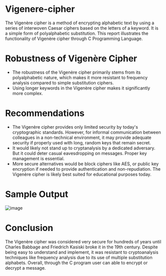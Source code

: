 # Vigenere-cipher
The Vigenère cipher is a method of encrypting alphabetic text by using a series of interwoven Caesar ciphers based on the letters of a keyword. It is a simple form of polyalphabetic substitution. This report illustrates the functionality of Vigenère cipher through C Programming Language. 

# Robustness of Vigenère Cipher 
+ The robustness of the Vigenère cipher primarily stems from its polyalphabetic nature, which makes it more resistant to frequency analysis compared to simple substitution ciphers. 
+ Using longer keywords in the Vigenère cipher makes it significantly more complex.

# Recommendations 
+ The Vigenère cipher provides only limited security by today's cryptographic standards. However, for informal communication between colleagues in a non-technical environment, it may provide 
adequate security if properly used with long, random keys that remain secret. 
+ It would likely not stand up to cryptanalysis by a dedicated adversary. But it could deter casual eavesdropping on messages. Proper key management is essential. 
+ More secure alternatives would be block ciphers like AES, or public key encryption if needed to provide authentication and non-repudiation. The Vigenère cipher is likely best suited for 
educational purposes today. 

# Sample Output
![image](https://github.com/Sivan1309/Vigenere-cipher/assets/71920694/cbecad79-1309-409e-ad4b-e3903418edb7)

# Conclusion 
The Vigenère cipher was considered very secure for hundreds of years until Charles Babbage and Friedrich Kasiski broke it in the 19th century. Despite being easy to understand and implement, it was 
resistant to cryptoanalysis techniques like frequency analysis due to its use of multiple substitution alphabets. Overall, through the C program user can able to encrypt or decrypt a message.
